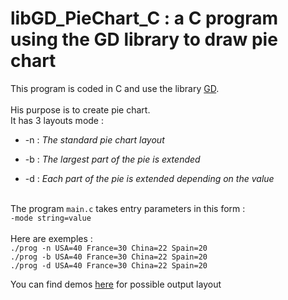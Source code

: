 # libGD_PieChart_C : a C program using the GD library to draw pie chart

This program is coded in C and use the library [GD](https://libgd.github.io/).<br><br>
His purpose is to create pie chart.<br>
It has 3 layouts mode :<br>
- -n : _The standard pie chart layout_<br>
* -b : _The largest part of the pie is extended_<br>
+ -d : _Each part of the pie is extended depending on the value_<br><br>

The program `main.c` takes entry parameters in this form :<br>
`-mode string=value`<br>
<br>
Here are exemples :<br>
`./prog -n USA=40 France=30 China=22 Spain=20`<br>
`./prog -b USA=40 France=30 China=22 Spain=20`<br>
`./prog -d USA=40 France=30 China=22 Spain=20`<br>

You can find demos [here](https://github.com/valpaz/libGD_PieChart_C/blob/main/image_repository/) for possible output layout<br>

